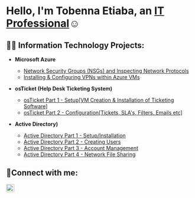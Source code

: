 <h1>Hello, I'm Tobenna Etiaba, an <a href="https://www.linkedin.com/in/tobenna-etiaba-a95994244/">IT Professional</a>☺</h1>

<h2>👨‍💻 Information Technology Projects:</h2>

- <b>Microsoft Azure</b>
  - [Network Security Groups (NSGs) and Inspecting Network Protocols](https://github.com/Tobenna-Etiaba/Network-Protocols)
  - [Installing & Configuring VPNs within Azure VMs](https://github.com/Tobenna-Etiaba/VPN-Configuration)
 

- <b>osTicket (Help Desk Ticketing System)</b>
  - [osTicket Part 1 -  Setup[VM Creation & Installation of Ticketing Software]](https://github.com/Tobenna-Etiaba/osTicket-Setup)
  - [osTicket Part 2 - Configuration[Tickets, SLA's, Filters, Emails etc]](https://github.com/Tobenna-Etiaba/osTicket-Configuration)
 
- <b>Active Directory)</b>
  - [Active Directory Part 1 - Setup/Installation](https://github.com/Tobenna-Etiaba/osTicket-Setup)
  - [Active Directory Part 2 - Creating Users](https://github.com/Tobenna-Etiaba/osTicket-Configuration)
  - [Active Directory Part 3 - Account Management](https://github.com/Tobenna-Etiaba/osTicket-Configuration)
  - [Active Directory Part 4 - Network File Sharing](https://github.com/Tobenna-Etiaba/osTicket-Configuration)

<h2>🤳Connect with me:</h2>

[<img align="left" alt="Josh | LinkedIn" width="22px" src="https://cdn.jsdelivr.net/npm/simple-icons@v3/icons/linkedin.svg" />][linkedin]

[linkedin]: https://www.linkedin.com/in/tobenna-etiaba-a95994244/
